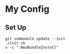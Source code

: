 My Config
========

Set Up
-------
```
git submodule update --init
./init.sh
v -c ":NeoBundleInstall"
```
